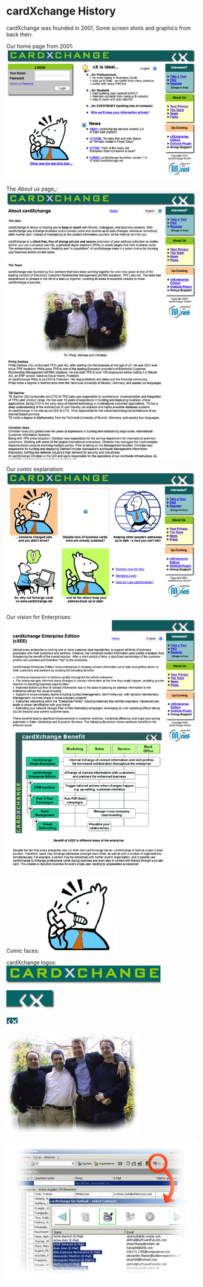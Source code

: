 # cardXchange History
cardXchange was founded in 2001. Some screen shots and graphics from back then:

Our home page from 2001:
![Home page](image.png)

The _About us_ page_:
![alt text](image-1.png)

Our comic explanation:
![alt text](image-2.png)

Our vision for Enterprises:
![alt text](image-3.png)

Comic faces:
![](comic.gif)

cardXchange logos:
![](CX_1.gif)

![](CX_3.gif)

![](icon_register.gif)

![](team.jpg)

![](outlook_plugin.jpg)

